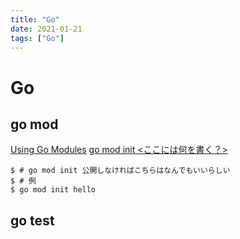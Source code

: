 ```yaml
---
title: "Go"
date: 2021-01-21
tags: ["Go"]
---
```


# Go

## go mod

[Using Go Modules](https://blog.golang.org/using-go-modules)
[go mod init <ここには何を書く？>](https://teratail.com/questions/217859)

```
$ # go mod init 公開しなければこちらはなんでもいいらしい
$ # 例
$ go mod init hello
```

## go test
